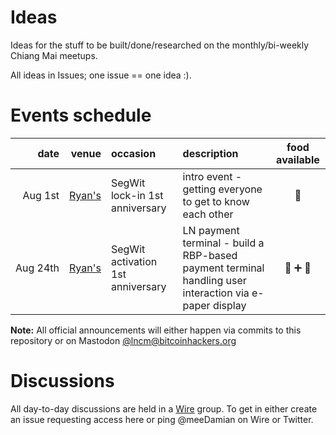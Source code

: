 # Ideas

Ideas for the stuff to be built/done/researched on the monthly/bi-weekly Chiang Mai meetups.

All ideas in Issues; one issue == one idea :).

# Events schedule

| date | venue | occasion | description | food available | 
|-:|-:|:-|:-|:-:|
| Aug&nbsp;1st| [Ryan's] | SegWit lock-in 1st anniversary | intro event - getting everyone to get to know each other | 🥩|
| Aug&nbsp;24th | [Ryan's] | SegWit activation 1st anniversary | LN payment terminal - build a RBP-based payment terminal handling user interaction via e-paper display | 🥩&nbsp;➕&nbsp;🥃 |

**Note:** All official announcements will either happen via commits to this repository or on Mastodon [@lncm@bitcoinhackers.org]

[Ryan's]: https://goo.gl/maps/UCZckZyxcuN2
[@lncm@bitcoinhackers.org]: https://bitcoinhackers.org/@lncm

# Discussions

All day-to-day discussions are held in a [Wire](https://wire.com/en/download/) group. To get in either create an issue requesting access here or ping @meeDamian on Wire or Twitter.
